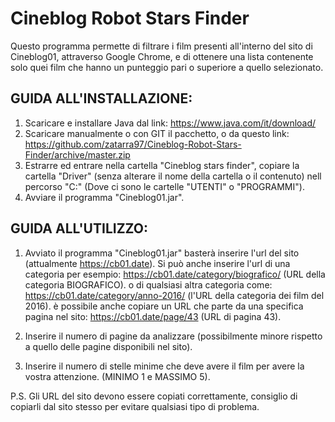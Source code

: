 # Cineblog Robot Stars Finder
 
 Questo programma permette di filtrare i film presenti all'interno del sito di Cineblog01, attraverso Google Chrome,
 e di ottenere una lista contenente solo quei film che hanno un punteggio pari o superiore a quello selezionato.
 
 
 ## GUIDA ALL'INSTALLAZIONE:
 1) Scaricare e installare Java dal link: https://www.java.com/it/download/
 2) Scaricare manualmente o con GIT il pacchetto, o da questo link: https://github.com/zatarra97/Cineblog-Robot-Stars-Finder/archive/master.zip
 3) Estrarre ed entrare nella cartella "Cineblog stars finder", copiare la cartella "Driver" (senza alterare il nome della cartella o il contenuto) nell percorso "C:\" (Dove ci sono le cartelle "UTENTI" o "PROGRAMMI").
 4) Avviare il programma "Cineblog01.jar".


 ## GUIDA ALL'UTILIZZO:
1) Avviato il programma "Cineblog01.jar" basterà inserire l'url del sito (attualmente https://cb01.date).
 Si può anche inserire l'url di una categoria per esempio: https://cb01.date/category/biografico/ (URL della categoria BIOGRAFICO).
  o di qualsiasi altra categoria come: https://cb01.date/category/anno-2016/ (l'URL della categoria dei film del 2016).
  è possibile anche copiare un URL che parte da una specifica pagina nel sito: https://cb01.date/page/43 (URL di pagina 43).
  
2) Inserire il numero di pagine da analizzare (possibilmente minore rispetto a quello delle pagine disponibili nel sito).
 
3) Inserire il numero di stelle minime che deve avere il film per avere la vostra attenzione. (MINIMO 1 e MASSIMO 5).
 
 P.S. Gli URL del sito devono essere copiati correttamente, consiglio di copiarli dal sito stesso per evitare qualsiasi tipo di problema.
